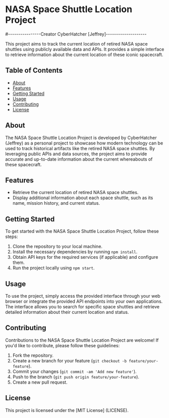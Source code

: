 # NASA Space Shuttle Location Project

#----------------Creator CyberHatcher [Jeffrey]--------------------

This project aims to track the current location of retired NASA space shuttles using publicly available data and APIs. 
It provides a simple interface to retrieve information about the current location of these iconic spacecraft.

## Table of Contents
- [About](#about)
- [Features](#features)
- [Getting Started](#getting-started)
- [Usage](#usage)
- [Contributing](#contributing)
- [License](#license)

## About
The NASA Space Shuttle Location Project is developed by CyberHatcher (Jeffrey) as a personal project to showcase how modern technology
can be used to track historical artifacts like the retired NASA space shuttles. By leveraging public APIs and data sources, the project aims to 
provide accurate and up-to-date information about the current whereabouts of these spacecraft.

## Features
- Retrieve the current location of retired NASA space shuttles.
- Display additional information about each space shuttle, such as its name, mission history, and current status.

## Getting Started
To get started with the NASA Space Shuttle Location Project, follow these steps:

1. Clone the repository to your local machine.
2. Install the necessary dependencies by running `npm install`.
3. Obtain API keys for the required services (if applicable) and configure them.
4. Run the project locally using `npm start`.

## Usage
To use the project, simply access the provided interface through your web browser or integrate the provided API endpoints into your own applications. 
The interface allows you to search for specific space shuttles and retrieve detailed information about their current location and status.

## Contributing
Contributions to the NASA Space Shuttle Location Project are welcome! If you'd like to contribute, please follow these guidelines:

1. Fork the repository.
2. Create a new branch for your feature (`git checkout -b feature/your-feature`).
3. Commit your changes (`git commit -am 'Add new feature'`).
4. Push to the branch (`git push origin feature/your-feature`).
5. Create a new pull request.

## License
This project is licensed under the [MIT License] (LICENSE).
